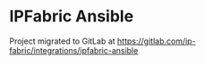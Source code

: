 # IPFabric Ansible

Project migrated to GitLab at https://gitlab.com/ip-fabric/integrations/ipfabric-ansible